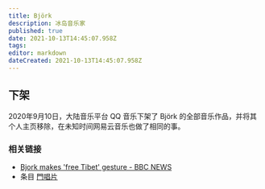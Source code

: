 ```yaml
---
title: Björk
description: 冰岛音乐家
published: true
date: 2021-10-13T14:45:07.958Z
tags:
editor: markdown
dateCreated: 2021-10-13T14:45:07.958Z
---
```


## 下架

2020年9月10日，大陆音乐平台 QQ 音乐下架了 Björk 的全部音乐作品，并将其个人主页移除，在未知时间网易云音乐也做了相同的事。

### 相关链接

+ [Bjork makes 'free Tibet' gesture - BBC NEWS](https://web.archive.org/web/20210814182028/http://news.bbc.co.uk/2/hi/asia-pacific/7276891.stm)
+ 条目 [門唱片](/company/門唱片.md)
